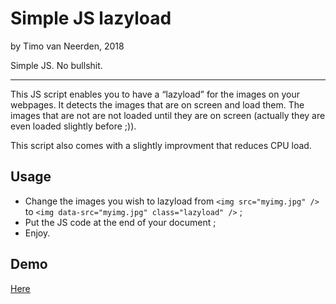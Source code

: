 # Simple JS lazyload
by Timo van Neerden, 2018


Simple JS.
No bullshit.

---

This JS script enables you to have a “lazyload” for the images on your webpages.
It detects the images that are on screen and load them. The images that are not are not loaded until they are on screen (actually they are even loaded slightly before ;)).

This script also comes with a slightly improvment that reduces CPU load.


## Usage

- Change the images you wish to lazyload from `<img src="myimg.jpg" />` to `<img data-src="myimg.jpg" class="lazyload" />` ;
- Put the JS code at the end of your document ;
- Enjoy.

## Demo

[Here](https://lehollandaisvolant.net/tout/examples/lazy-lazyload/)
